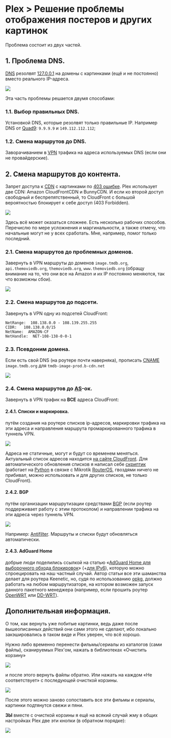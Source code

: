# Plex > Решение проблемы отображения постеров и других картинок

Проблема состоит из двух частей.

## 1. Проблема DNS.

[DNS](https://ru.wikipedia.org/wiki/DNS) резолвят [127.0.0.1](https://ru.wikipedia.org/wiki/Localhost) на домены с картинками (ещё и не постоянно) вместо реального IP-адреса.

![](/screenshots/dig_ito.jpg)

Эта часть проблемы решается двумя способами:

### 1.1. Выбор правильных DNS.
Установкой DNS, которые резолвят только правильные IP. Например DNS от [Quad9](https://www.quad9.net/): `9.9.9.9` и `149.112.112.112`;

### 1.2. Смена маршрутов до DNS.
Заворачиванием в [VPN](https://ru.wikipedia.org/wiki/VPN) трафика на адреса используемых DNS (если они не провайдерские).



## 2. Смена маршрутов до контента.
Запрет доступа к [CDN](https://ru.wikipedia.org/wiki/Content_Delivery_Network) с картинками по [403 ошибке](https://ru.wikipedia.org/wiki/%D0%9E%D1%88%D0%B8%D0%B1%D0%BA%D0%B0_403). Plex использует две CDN: Amazon CloudFrontCDN и BunnyCDN. И если ко второй доступ свободный и беспрепятственный, то CloudFront с большой вероятностью блокирует к себе доступ (403 Forbidden). 

![](/screenshots/cf403.jpg)

Здесь всё может оказаться сложнее. Есть несколько рабочих способов. Перечислю по мере усложнения и маргинальности, а также отмечу, что начальные могут не у всех сработать. Мне, например, помог только последний.

### 2.1. Смена маршрутов до проблемных доменов.
Завернуть в VPN маршруты до доменов `image.tmdb.org`, `api.themoviedb.org`, `themoviedb.org`, `www.themoviedb.org` (обращу внимание на то, что они все на Amazon и их IP постоянно меняются, так что возможны сбои).

![](/screenshots/routes_ito.png)

### 2.2. Смена маршрутов до подсети.
Завернуть в VPN одну из подсетей CloudFront:
```
NetRange:  108.138.0.0 - 108.139.255.255
CIDR:   108.138.0.0/15
NetName:  AMAZON-CF
NetHandle:  NET-108-138-0-0-1
```

### 2.3. Псевдоним домена.
Если есть свой DNS (на роутере почти наверняка), прописать [CNAME](https://ru.wikipedia.org/wiki/DNS#%D0%97%D0%B0%D0%BF%D0%B8%D1%81%D0%B8_DNS) `image.tmdb.org` для `tmdb-image-prod.b-cdn.net`

![](/screenshots/cname_ito.png)

### 2.4. Смена маршрутов до [AS](https://ru.wikipedia.org/wiki/%D0%90%D0%B2%D1%82%D0%BE%D0%BD%D0%BE%D0%BC%D0%BD%D0%B0%D1%8F_%D1%81%D0%B8%D1%81%D1%82%D0%B5%D0%BC%D0%B0_(%D0%98%D0%BD%D1%82%D0%B5%D1%80%D0%BD%D0%B5%D1%82))-ок.
Завернуть в VPN трафик на **ВСЕ** адреса CloudFront:

#### 2.4.1. Списки и маркировка.
путём создания на роутере списков ip-адресов, маркировки трафика на эти адреса и направления маршрута промаркированного трафика в туннель VPN.

![](/screenshots/cf_mark.png)

Адреса не статичные, могут и будут со временем меняться. Актуальный список адресов находится [на сайте CloudFront](https://d7uri8nf7uskq.cloudfront.net/tools/list-cloudfront-ips). Для автоматического обновления списков я написал себе [скриптик](https://github.com/konkere/pyROSomnia/blob/main/mikrotik_addrlist_upd.py) (работает на [Python](https://ru.wikipedia.org/wiki/Python) в связке с Mikrotik [RouterOS](https://ru.wikipedia.org/wiki/MikroTik#RouterOS), гвоздями ничего не прибивал, можно использовать и для других списков, не только CloudFront).

#### 2.4.2. BGP
путём организации маршрутизации средствами [BGP](https://ru.wikipedia.org/wiki/Border_Gateway_Protocol) (если роутер поддерживает работу с этим протоколом) и направлении трафика на эти адреса через туннель VPN.

![](/screenshots/af_bgp.png)

Например: [Antifilter](https://antifilter.network/bgp). Маршруты и списки будут обновляться автоматически.

#### 2.4.3. AdGuard Home
добрые люди поделились ссылкой на статью «[AdGuard Home для выборочного обхода блокировок](https://forum.keenetic.com/topic/16441-adguard-home-%D0%B4%D0%BB%D1%8F-%D0%B2%D1%8B%D0%B1%D0%BE%D1%80%D0%BE%D1%87%D0%BD%D0%BE%D0%B3%D0%BE-%D0%B4%D0%BE%D1%81%D1%82%D1%83%D0%BF%D0%B0-%D0%BA-%D0%B7%D0%B0%D0%B4%D0%B0%D0%BD%D0%BD%D1%8B%D0%BC-%D0%B4%D0%BE%D0%BC%D0%B5%D0%BD%D0%B0%D0%BC/)» (+[для IPv6](https://forum.keenetic.com/topic/16441-adguard-home-%D0%B4%D0%BB%D1%8F-%D0%B2%D1%8B%D0%B1%D0%BE%D1%80%D0%BE%D1%87%D0%BD%D0%BE%D0%B3%D0%BE-%D0%B4%D0%BE%D1%81%D1%82%D1%83%D0%BF%D0%B0-%D0%BA-%D0%B7%D0%B0%D0%B4%D0%B0%D0%BD%D0%BD%D1%8B%D0%BC-%D0%B4%D0%BE%D0%BC%D0%B5%D0%BD%D0%B0%D0%BC/page/2/#comment-169381)), которую можно спроецировать на наш частный случай. Автор статьи все эти шаманства делает для роутера Keenetic, но, судя по использованию [opkg](https://help.keenetic.com/hc/ru/articles/360000948719-OPKG), должно работать на любом маршрутизаторе, на котором возможен запуск данного пакетного менеджера (например, если прошить роутер [OpenWRT](https://ru.wikipedia.org/wiki/OpenWrt) или [DD-WRT](https://ru.wikipedia.org/wiki/DD-WRT)).



## Дополнительная информация.

О том, как вернуть уже побитые картинки, ведь даже после вышеописанных действий они сами этого не сделают, ибо локально закэшировались в таком виде и Plex уверен, что всё хорошо.

Нужно либо временно перенести фильмы/сериалы из каталогов (сами файлы), сканируемых Plex'ом, нажать в библиотеках «Очистить корзину»

![](/screenshots/plex_cleanrec.png)

и после этого вернуть файлы обратно. Или нажать на каждом «Не соответствует» с последующей очисткой корзины.

![](/screenshots/plex_not.png)

После этого можно заново сопоставить все эти фильмы и сериалы, картинки подтянутся свежи и пяни.

**ЗЫ** вместе с очисткой корзины я ещё на всякий случай жму в общих настройках Plex две эти кнопки (в обратном порядке):

![](/screenshots/plex_cleanbd.png)
